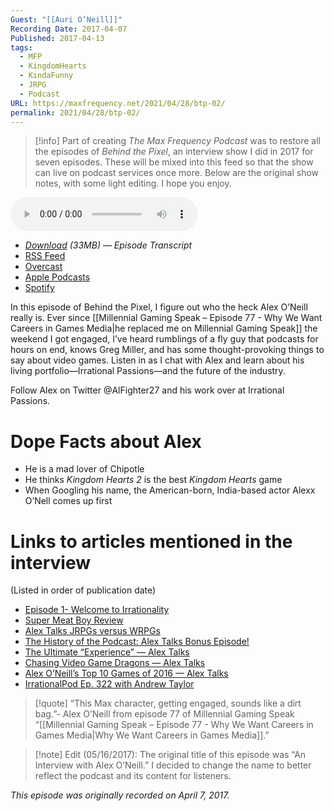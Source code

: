 ```yaml
---
Guest: "[[Auri O’Neill]]"
Recording Date: 2017-04-07
Published: 2017-04-13
tags:
  - MFP
  - KingdomHearts
  - KindaFunny
  - JRPG
  - Podcast
URL: https://maxfrequency.net/2021/04/28/btp-02/
permalink: 2021/04/28/btp-02/
---
```

> [!info]
> Part of creating *The Max Frequency Podcast* was to restore all the episodes of *Behind the Pixel*, an interview show I did in 2017 for seven episodes. These will be mixed into this feed so that the show can live on podcast services once more. Below are the original show notes, with some light editing. I hope you enjoy.

<audio controls>
  <source src="http://traffic.libsyn.com/forcedn/maxfrequency/BTP_Ep2_Alex.mp3">
</audio>

- *[Download](http://traffic.libsyn.com/forcedn/maxfrequency/BTP_Ep2_Alex.mp3) (33MB)  — Episode Transcript*
- [RSS Feed](https://maxfrequency.libsyn.com/rss)
- [Overcast](https://overcast.fm/itunes1557043396)
- [Apple Podcasts](https://podcasts.apple.com/us/podcast/the-max-frequency-podcast/id1557043396)
- [Spotify](https://open.spotify.com/show/3W1LwBNmhZ6s5QmQViWXKn)

In this episode of Behind the Pixel, I figure out who the heck Alex O’Neill really is. Ever since [[Millennial Gaming Speak – Episode 77 - Why We Want Careers in Games Media|he replaced me on Millennial Gaming Speak]] the weekend I got engaged, I’ve heard rumblings of a fly guy that podcasts for hours on end, knows Greg Miller, and has some thought-provoking things to say about video games. Listen in as I chat with Alex and learn about his living portfolio—Irrational Passions—and the future of the industry.

Follow Alex on Twitter @AlFighter27 and his work over at Irrational Passions.
# Dope Facts about Alex
- He is a mad lover of Chipotle
- He thinks *Kingdom Hearts 2* is the best *Kingdom Hearts* game
- When Googling his name, the American-born, India-based actor Alexx O’Nell comes up first
# Links to articles mentioned in the interview
(Listed in order of publication date)

- [Episode 1- Welcome to Irrationality](http://hwcdn.libsyn.com/p/9/4/7/9473f37981864c12/Irrational_Passions_Podcast_Ep._1.mp3?c_id=2012779&expiration=1491937983&hwt=3eb70d7ebf81e58139c0576398f591ae)
- [Super Meat Boy Review](http://irrationalpassions.com/review/super-meat-boy/)
- [Alex Talks JRPGs versus WRPGs](https://www.youtube.com/watch?v=3BSLeIxwMNU&t=601s&list=PLXxYdIESXJXxqiijUijVvXXTvNU4MFLgf&index=18)
- [The History of the Podcast: Alex Talks Bonus Episode!](https://www.youtube.com/watch?v=Xw0bDiNaMDM&list=PLXxYdIESXJXxqiijUijVvXXTvNU4MFLgf&index=7)
- [The Ultimate “Experience” — Alex Talks](https://www.youtube.com/watch?v=EgUfcD_6rVo&t=2s)
- [Chasing Video Game Dragons — Alex Talks](https://www.youtube.com/watch?v=qe0BmqWiUTA)
- [Alex O’Neill’s Top 10 Games of 2016 — Alex Talks](https://www.youtube.com/watch?v=Impq5w-6kOA)
- [IrrationalPod Ep. 322 with Andrew Taylor](https://www.youtube.com/watch?v=tZrmCYLtVks&t=44s)

> [!quote]
> “This Max character, getting engaged, sounds like a dirt bag.”- Alex O’Neill from episode 77 of Millennial Gaming Speak “[[Millennial Gaming Speak – Episode 77 - Why We Want Careers in Games Media|Why We Want Careers in Games Media]].”

> [!note] Edit (05/16/2017): 
> The original title of this episode was “An Interview with Alex O’Neill.” I decided to change the name to better reflect the podcast and its content for listeners.

*This episode was originally recorded on April 7, 2017.*